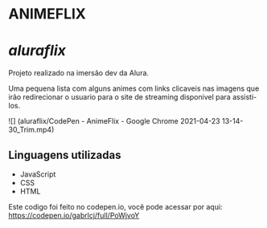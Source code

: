 <h1> ANIMEFLIX </h1>

# <i>aluraflix</i>

Projeto realizado na imersão dev da  Alura.

Uma pequena lista com alguns animes com links clicaveis nas imagens que irão redirecionar o usuario para o site de streaming disponivel para assisti-los.

![] (aluraflix/CodePen - AnimeFlix - Google Chrome 2021-04-23 13-14-30_Trim.mp4)

<h2>Linguagens utilizadas</h2>
<ul>
  <li>JavaScript</li>
  <li>CSS</li>
  <li>HTML</li>
</ul>

Este codigo foi feito no codepen.io, você pode acessar por aqui:
https://codepen.io/gabrlcj/full/PoWjvoY
